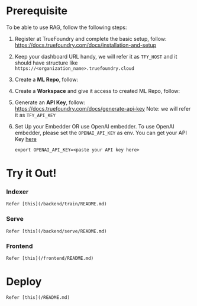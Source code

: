 # Prerequisite

To be able to use RAG, follow the following steps:

1. Register at TrueFoundry and complete the basic setup, follow: https://docs.truefoundry.com/docs/installation-and-setup

2. Keep your dashboard URL handy, we will refer it as `TFY_HOST` and it should have structure like `https://<organization_name>.truefoundry.cloud`

3. Create a **ML Repo**, follow: 

4. Create a **Workspace** and give it access to created ML Repo, follow: 

5. Generate an **API Key**, follow: https://docs.truefoundry.com/docs/generate-api-key
    Note: we will refer it as `TFY_API_KEY`

6. Set Up your Embedder OR use OpenAI embedder. To use OpenAI embedder, please set the `OPENAI_API_KEY` as env. You can get your API Key [here](https://platform.openai.com/account/api-keys)

    ```
    export OPENAI_API_KEY=<paste your API key here>
    ```
# Try it Out!

### Indexer
    Refer [this](/backend/train/README.md)

### Serve
    Refer [this](/backend/serve/README.md)

### Frontend
    Refer [this](/frontend/README.md)

# Deploy
    Refer [this](/README.md)